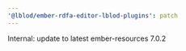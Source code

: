 ```yaml
---
'@lblod/ember-rdfa-editor-lblod-plugins': patch
---
```


Internal: update to latest ember-resources 7.0.2
